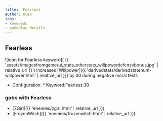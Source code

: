 ```yaml
---
title:  Fearless
author: Alex
tags:
- Keywords
- gameplay details
---                               
```






## Fearless
![icon for Fearless keyword]( {{ 'assets/imagesfromgame/ui_stats_otherstats_willpowerdefensebonus.jpg' | relative_url }} )
Increases [Willpower]({{ 'derivedstats/derivedstatenum-willpower.html' | relative_url }}) by 30 during negative moral tests
* Configuration: * Keyword:Fearless:30
### gobs with Fearless
- [ZGirl]({{ 'enemies/zgirl.html' | relative_url }})
- [FrozenWitch]({{ 'enemies/frozenwitch.html' | relative_url }})


